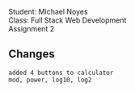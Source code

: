 
Student: Michael Noyes<br>
Class: Full Stack Web Development<br>
Assignment 2<br>

## Changes
~~~
added 4 buttons to calculator
mod, power, log10, log2
~~~

